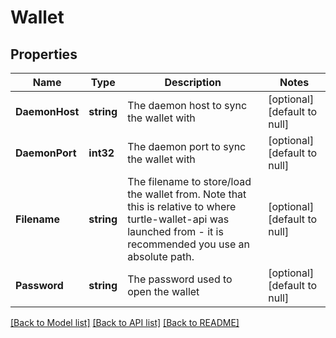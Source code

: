 # Wallet

## Properties
Name | Type | Description | Notes
------------ | ------------- | ------------- | -------------
**DaemonHost** | **string** | The daemon host to sync the wallet with | [optional] [default to null]
**DaemonPort** | **int32** | The daemon port to sync the wallet with | [optional] [default to null]
**Filename** | **string** | The filename to store/load the wallet from. Note that this is relative to where turtle-wallet-api was launched from - it is recommended you use an absolute path. | [optional] [default to null]
**Password** | **string** | The password used to open the wallet | [optional] [default to null]

[[Back to Model list]](../README.md#documentation-for-models) [[Back to API list]](../README.md#documentation-for-api-endpoints) [[Back to README]](../README.md)



